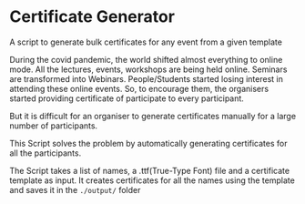 # Certificate Generator
A script to generate bulk certificates for any event from a given template

During the covid pandemic, the world shifted almost everything to online mode. All the lectures, events, workshops are being held online. Seminars are transformed into Webinars.
People/Students started losing interest in attending these online events. So, to encourage them, the organisers started providing certificate of participate to every participant.

But it is difficult for an organiser to generate certificates manually for a large number of participants.

This Script solves the problem by automatically generating certificates for all the participants.

The Script takes a list of names, a .ttf(True-Type Font) file and a certificate template as input. It creates certificates for all the names using the template and saves it in the `./output/` folder
